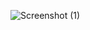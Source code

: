 ![Screenshot (1)](https://github.com/AlijanBeshimow/Project-3/assets/64531039/12d39d3e-f5b9-420a-ad65-444b6652ceca)
